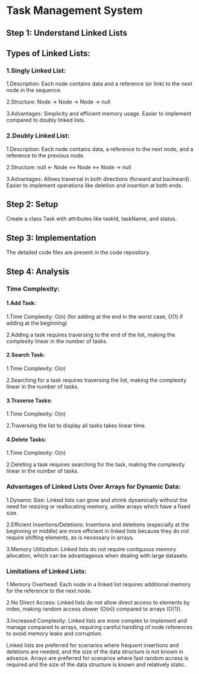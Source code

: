 
# Task Management System


## Step 1:  Understand Linked Lists
## Types of Linked Lists:

### 1.Singly Linked List:
1.Description: Each node contains data and a reference (or link) to the next node in the sequence.

2.Structure: Node -> Node -> Node -> null

3.Advantages: Simplicity and efficient memory usage. Easier to implement compared to doubly linked lists.

### 2.Doubly Linked List:
1.Description: Each node contains data, a reference to the next node, and a reference to the previous node.

2.Structure: null <- Node <-> Node <-> Node -> null

3.Advantages: Allows traversal in both directions (forward and backward). Easier to implement operations like deletion and insertion at both ends.


## Step 2: Setup

Create a class Task with attributes like taskId, taskName, and status.

## Step 3: Implementation

The detailed code files are present in the code repository.

## Step 4: Analysis

### Time Complexity:

#### 1.Add Task:

1.Time Complexity: O(n) (for adding at the end in the worst case, O(1) if adding at the beginning)

2.Adding a task requires traversing to the end of the list, making the complexity linear in the number of tasks.

#### 2.Search Task:
1.Time Complexity: O(n)

2.Searching for a task requires traversing the list, making the complexity linear in the number of tasks.

#### 3.Traverse Tasks:
1.Time Complexity: O(n)

2.Traversing the list to display all tasks takes linear time.

#### 4.Delete Tasks:

1.Time Complexity: O(n)

2.Deleting a task requires searching for the task, making the complexity linear in the number of tasks.

### Advantages of Linked Lists Over Arrays for Dynamic Data:
1.Dynamic Size: Linked lists can grow and shrink dynamically without the need for resizing or reallocating memory, unlike arrays which have a fixed size.

2.Efficient Insertions/Deletions: Insertions and deletions (especially at the beginning or middle) are more efficient in linked lists because they do not require shifting elements, as is necessary in arrays.

3.Memory Utilization: Linked lists do not require contiguous memory allocation, which can be advantageous when dealing with large datasets.

### Limitations of Linked Lists:
1.Memory Overhead: Each node in a linked list requires additional memory for the reference to the next node.

2.No Direct Access: Linked lists do not allow direct access to elements by index, making random access slower (O(n)) compared to arrays (O(1)).

3.Increased Complexity: Linked lists are more complex to implement and manage compared to arrays, requiring careful handling of node references to avoid memory leaks and corruption.


Linked lists are preferred for scenarios where frequent insertions and deletions are needed, and the size of the data structure is not known in advance. Arrays are preferred for scenarios where fast random access is required and the size of the data structure is known and relatively static.






